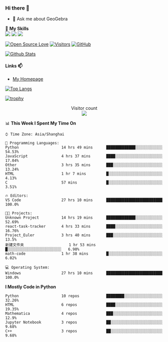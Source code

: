 ### Hi there 👋

<!--
**wuyudi/wuyudi** is a ✨ _special_ ✨ repository because its `README.md` (this file) appears on your GitHub profile.

Here are some ideas to get you started:

- 🔭 I’m currently working on ...
- 🌱 I’m currently learning ...
- 👯 I’m looking to collaborate on ...
- 🤔 I’m looking for help with ...

- 📫 How to reach me: ...
- 😄 Pronouns: ...
- ⚡ Fun fact: ...
-->

- 💬 Ask me about GeoGebra

🌟 **My Skills**  
![](https://img.shields.io/badge/-Python-3e74a2?style=flat-square&logo=Python&logoColor=fff)
![](https://img.shields.io/badge/-Mathematica-3e74a2?style=flat-square&logo=Wolfram&logoColor=fff)
![](https://img.shields.io/badge/-C%2B%2B-3e74a2?style=flat-square&logo=C%2B%2B&logoColor=fff)

[![Open Source Love](https://badges.frapsoft.com/os/v1/open-source.svg?v=103)](https://github.com/wuyudi/)
[![Visitors](https://visitor-badge.glitch.me/badge?page_id=wuyudi.wuyudi)](https://github.com/wuyudi/)
[![GitHub](https://img.shields.io/github/followers/wuyudi.svg?lable=GitHub&style=social)](https://github.com/wuyudi/)

[![Github Stats](https://github-readme-stats.vercel.app/api?username=wuyudi&show_icons=true)](https://github.com/wuyudi/)

#### Links 📫

* [My Homepage](https://wuyudi.github.io/blog/)

[![Top Langs](https://github-readme-stats.vercel.app/api/top-langs/?username=wuyudi&hide=HTML,jupyter%20notebook&layout=compact)](https://github.com/wuyudi/github-readme-stats)

[![trophy](https://github-profile-trophy.vercel.app/?username=wuyudi&theme=onedark)](https://github.com/ryo-ma/github-profile-trophy)

<p align="center"> 
  Visitor count<br>
  <img src="https://profile-counter.glitch.me/wuyudi/count.svg" />
</p>

<!--START_SECTION:waka-->
📊 **This Week I Spent My Time On** 

```text
⌚︎ Time Zone: Asia/Shanghai

💬 Programming Languages: 
Python                   14 hrs 49 mins      █████████████░░░░░░░░░░░░   54.53% 
JavaScript               4 hrs 37 mins       ████░░░░░░░░░░░░░░░░░░░░░   17.04% 
Other                    3 hrs 35 mins       ███░░░░░░░░░░░░░░░░░░░░░░   13.24% 
HTML                     1 hr 7 mins         █░░░░░░░░░░░░░░░░░░░░░░░░   4.13% 
C                        57 mins             █░░░░░░░░░░░░░░░░░░░░░░░░   3.51%

🔥 Editors: 
VS Code                  27 hrs 10 mins      █████████████████████████   100.0%

🐱‍💻 Projects: 
Unknown Project          14 hrs 19 mins      █████████████░░░░░░░░░░░░   52.69% 
react-task-tracker       4 hrs 33 mins       ████░░░░░░░░░░░░░░░░░░░░░   16.76% 
Project_Euler            3 hrs 40 mins       ███░░░░░░░░░░░░░░░░░░░░░░   13.5% 
新建文件夹                    1 hr 53 mins        █░░░░░░░░░░░░░░░░░░░░░░░░   6.98% 
math-code                1 hr 38 mins        █░░░░░░░░░░░░░░░░░░░░░░░░   6.02%

💻 Operating System: 
Windows                  27 hrs 10 mins      █████████████████████████   100.0%

```

**I Mostly Code in Python** 

```text
Python                   10 repos            ████████░░░░░░░░░░░░░░░░░   32.26% 
HTML                     6 repos             ████░░░░░░░░░░░░░░░░░░░░░   19.35% 
Mathematica              4 repos             ███░░░░░░░░░░░░░░░░░░░░░░   12.9% 
Jupyter Notebook         3 repos             ██░░░░░░░░░░░░░░░░░░░░░░░   9.68% 
C++                      3 repos             ██░░░░░░░░░░░░░░░░░░░░░░░   9.68%

```



<!--END_SECTION:waka-->
